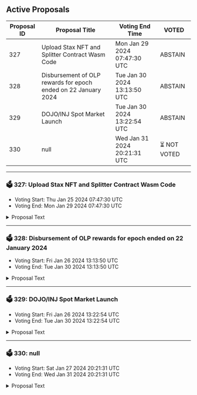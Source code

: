 ## Active Proposals

| Proposal ID | Proposal Title | Voting End Time | VOTED |
|-------------|----------------|-----------------|-------|
| 327 | Upload Stax NFT and Splitter Contract Wasm Code | Mon Jan 29 2024 07:47:30 UTC | ABSTAIN |
| 328 | Disbursement of OLP rewards for epoch ended on 22 January 2024 | Tue Jan 30 2024 13:13:50 UTC | ABSTAIN |
| 329 | DOJO/INJ Spot Market Launch | Tue Jan 30 2024 13:22:54 UTC | ABSTAIN |
| 330 | null | Wed Jan 31 2024 20:21:31 UTC | ⏳ NOT VOTED |

---

### 🗳 327: Upload Stax NFT and Splitter Contract Wasm Code
- Voting Start: Thu Jan 25 2024 07:47:30 UTC
- Voting End: Mon Jan 29 2024 07:47:30 UTC

<details>
<summary>Proposal Text</summary>
 
Background:n Stax has developed a sophisticated NFT contract ecosystem, featuring a framework that incorporates a unique revenue-sharing mechanism. This system is designed to distribute funds fairly among community members. The funds come from profits with the addition of casino mini-games like coinflip, pending a separate proposal for mainnet deployment.n n Summary:n This proposal suggests integrating the Stax NFT Contract and Splitter Contract into the Injective Protocol. These contracts are designed for automated, trustless, and transparent revenue distribution within the Stax community. Both contracts have undergone thorough testing on the testnet, demonstrating their reliability. The Talis team has verified that all features of the NFT contract work as expected.n n Contract Specifications:n n Stax NFT Contractn - Purpose: Manages NFT issuance and integrates a revenue-sharing mechanism to support a sustainable ecosystem.n - Key Features: Advanced NFT management, revenue distribution mechanism.n - Current Status: Tested on testnet and ready for deployment with Talis.n n Splitter Contractn - Purpose: Allocates revenues from coinflip games and other blockchain activities to specific wallets, ensuring fair and transparent distribution.n - Key Features: Efficient fund distribution, supports multiple recipients.n - Current Status: Tested on testnet.n n Technical Details:n - Release Version: stax-nft-v1.0.0n - Code Repository: [GitHub Repository](https://github.com/staxNFT/stax-nft)n - Compiler Used: cosmwasm/optimizer:0.15.0n - Checksum: [Provided in checksums.txt]n For detailed information, please visit the Stax website and review the codebase on GitHub.n n TL;DRn - Stax introduces a novel approach to the NFT sector by combining 3D generative art and revenue sharing mechanism with casino-style mini-games. n n -This proposal aims to integrate the Stax NFT Contract and Splitter Contract with the Injective Protocol to provide a transparent and trustless infrastructure, enabling community members to utilize INJ in innovative ways.n n -By voting YES on this proposal, you agree to uploading Stax's NFT and Splitter Wasm Contracts code as described in this proposal.n n -By voting NO on the proposal, you do not support uploading Stax's NFT and Splitter Wasm Contracts code as described in this proposal.n n n -By voting NO WITH VETO, you find this proposal to be spam/irrelevant/malicious to governance, and contribute to burning 100 INJ deposit if NoWithVeto votes are greater than ⅓ of the total voting power.n n -By voting ABSTAIN, you wish to contribute to quorum while formally declining to vote either for or against the proposal.n n Links:n n - [Stax on Injective Protocol](https://inj.stax.live/#/)n - [GitHub Repository](https://github.com/staxNFT/stax-nft)n - [Stax Twitter](https://twitter.com/stax_nft)n - [Stax Discord](https://discord.gg/jexPxngaWa)n 
</details>

---

### 🗳 328: Disbursement of OLP rewards for epoch ended on 22 January 2024
- Voting Start: Fri Jan 26 2024 13:13:50 UTC
- Voting End: Tue Jan 30 2024 13:13:50 UTC

<details>
<summary>Proposal Text</summary>
 
If passed, this proposal confirms the final Open Liquidity Program market maker performance of epoch 28 as well as the distribution of 42597.543 INJ tokens, of which 22597.728 INJ are the OLP vested amount from epoch 25, and 19999.815 INJ are 50% of the OLP rewards allocated to epoch 28. The remaining OLP rewards of epoch 28 will be disbursed along with the rewards disbursement of epoch 31. The recipient must still be an active participant of the program in order to receive future disbursements. For a further breakdown of rewards refer to the IPFS link: https://cloudflare-ipfs.com/ipfs/QmY4Pgrj9CfJudXFb8dQKtwyd5qLahc4n7whNdsphzVm9Q
</details>

---

### 🗳 329: DOJO/INJ Spot Market Launch
- Voting Start: Fri Jan 26 2024 13:22:54 UTC
- Voting End: Tue Jan 30 2024 13:22:54 UTC

<details>
<summary>Proposal Text</summary>
 
This proposal will launch the DOJO/INJ Spot Market with maker and taker fees -0.002% and 0.02% respectively
</details>

---

### 🗳 330: null
- Voting Start: Sat Jan 27 2024 20:21:31 UTC
- Voting End: Wed Jan 31 2024 20:21:31 UTC

<details>
<summary>Proposal Text</summary>
 
null
</details>
